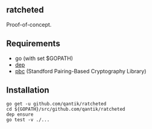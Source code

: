 ## ratcheted
Proof-of-concept.

## Requirements
 - go (with set $GOPATH)
 - [dep](https://github.com/golang/dep)
 - [pbc](https://github.com/Nik-U/pbc) (Standford Pairing-Based Cryptography Library)

## Installation
```
go get -u github.com/qantik/ratcheted
cd ${GOPATH}/src/github.com/qantik/ratcheted
dep ensure
go test -v ./...
````
